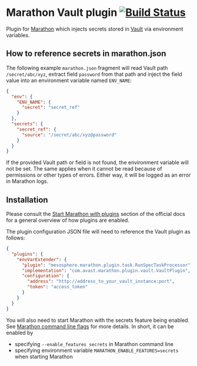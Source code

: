 # Marathon Vault plugin [![Build Status](https://travis-ci.org/avast/marathon-vault-plugin.svg?branch=master)](https://travis-ci.org/avast/marathon-vault-plugin)

Plugin for [Marathon](https://mesosphere.github.io/marathon/) which injects secrets stored in [Vault](https://www.vaultproject.io/) via environment variables.

## How to reference secrets in marathon.json

The following example `marathon.json` fragment will read Vault path `/secret/abc/xyz`, extract field `password` from that path and inject the field value into an environment variable named `ENV_NAME`:

```json
{
  "env": {
    "ENV_NAME": {
      "secret": "secret_ref"
    }
  },
  "secrets": {
    "secret_ref": {
      "source": "/secret/abc/xyz@password"
    }
  }
}
```

If the provided Vault path or field is not found, the environment variable will not be set. The same applies when it cannot be read because of permissions or other types of errors. Either way, it will be logged as an error in Marathon logs.

## Installation

Please consult the [Start Marathon with plugins](https://mesosphere.github.io/marathon/docs/plugin.html#start-marathon-with-plugins) section of the official docs for a general overview of how plugins are enabled.

The plugin configuration JSON file will need to reference the Vault plugin as follows:

```json
{
  "plugins": {
    "envVarExtender": {
      "plugin": "mesosphere.marathon.plugin.task.RunSpecTaskProcessor",
      "implementation": "com.avast.marathon.plugin.vault.VaultPlugin",
      "configuration": {
        "address": "http://address_to_your_vault_instance:port",
        "token": "access_token"
      }
    }
  }
}
```

You will also need to start Marathon with the secrets feature being enabled. See [Marathon command line flags](https://mesosphere.github.io/marathon/docs/command-line-flags) for more details. In short, it can be enabled by
* specifying `--enable_features secrets` in Marathon command line
* specifying environment variable `MARATHON_ENABLE_FEATURES=secrets` when starting Marathon
